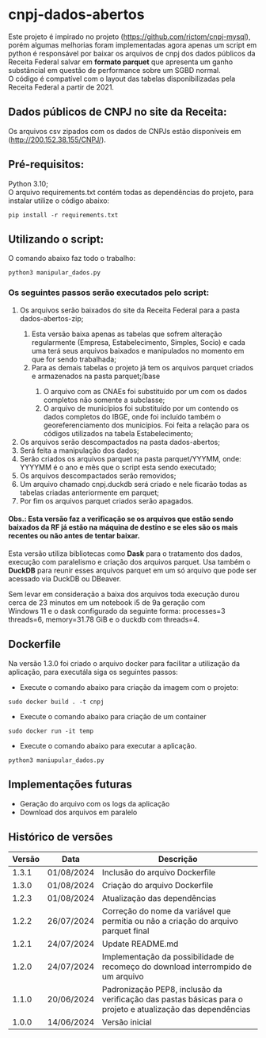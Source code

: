# cnpj-dados-abertos
Este projeto é impirado no projeto (https://github.com/rictom/cnpj-mysql), porém algumas melhorias foram implementadas
agora apenas um script em python é responsável por baixar os arquivos de cnpj dos dados públicos da Receita Federal 
salvar em **formato parquet** que apresenta um ganho substâncial em questão de performance sobre um SGBD normal.<br>
O código é compatível com o layout das tabelas disponibilizadas pela Receita Federal a partir de 2021.

## Dados públicos de CNPJ no site da Receita:
Os arquivos csv zipados com os dados de CNPJs estão disponíveis em (http://200.152.38.155/CNPJ/).


## Pré-requisitos:
Python 3.10;<br>
O arquivo requirements.txt contém todas as dependências do projeto, para instalar utilize o código abaixo: <br>
```
pip install -r requirements.txt
```

## Utilizando o script:
O comando abaixo faz todo o trabalho:<br>

```
python3 manipular_dados.py
```

### Os seguintes passos serão executados pelo script:
<ol>
    <li>Os arquivos serão baixados do site da Receita Federal para a pasta dados-abertos-zip;</li>
    <ol>
        <li>Esta versão baixa apenas as tabelas que sofrem alteração regularmente (Empresa, Estabelecimento, Simples, 
            Socio) e cada uma terá seus arquivos baixados e manipulados no momento em que for sendo trabalhada;</li>
        <li>Para as demais tabelas o projeto já tem os arquivos parquet criados e armazenados na pasta parquet;/base</li>
            <ol>
                <li>O arquivo com as CNAEs foi substituído por um com os dados completos não somente a subclasse;</li>
                <li>O arquivo de municípios foi substituído por um contendo os dados completos do IBGE, onde foi incluído 
                    também o georeferenciamento dos municípios. Foi feita a relação para os códigos utilizados na tabela 
                    Estabelecimento;</li>
            </ol>
    </ol>
    <li>Os arquivos serão descompactados na pasta dados-abertos;</li>
    <li>Será feita a manipulação dos dados;</li>
    <li>Serão criados os arquivos parquet na pasta parquet/YYYMM, onde: YYYYMM é o ano e mês que o script esta sendo 
        executado; </li>
    <li>Os arquivos descompactados serão removidos;</li>
    <li>Um arquivo chamado cnpj.duckdb será criado e nele ficarão todas as tabelas criadas anteriormente em parquet;</li>
    <li>Por fim os arquivos parquet criados serão apagados.</li>
</ol>

#### Obs.: Esta versão faz a verificação se os arquivos que estão sendo baixados da RF já estão na máquina de destino e se eles são os mais recentes ou não antes de tentar baixar.

Esta versão utiliza bibliotecas como **Dask** para o tratamento dos dados, execução com paralelismo e criação dos arquivos
parquet. Usa também o **DuckDB** para reunir esses arquivos parquet em um só arquivo que pode ser acessado via DuckDB ou DBeaver.

Sem levar em consideração a baixa dos arquivos toda execução durou cerca de 23 minutos em um notebook i5 de 9a geração com <br>
Windows 11 e o dask configurado da seguinte forma: processes=3 threads=6, memory=31.78 GiB e o duckdb com threads=4.

## Dockerfile
Na versão 1.3.0 foi criado o arquivo docker para facilitar a utilização da aplicação, para executála siga os seguintes passos:
* Execute o comando abaixo para criação da imagem com o projeto:

```sudo docker build . -t cnpj```
* Execute o comando abaixo para criação de um container

```sudo docker run -it temp```
* Execute o comando abaixo para executar a aplicação.

```python3 maniupular_dados.py```

## Implementações futuras
* Geração do arquivo com os logs da aplicação
* Download dos arquivos em paralelo

## Histórico de versões
<table><thead>
  <tr>
    <th>Versão</th>
    <th>Data</th>
    <th>Descrição</th>
  </tr></thead>
<tbody>
  <tr>
    <td>1.3.1</td>
    <td>01/08/2024</td>
    <td>Inclusão do arquivo Dockerfile</td>
  </tr>
  <tr>
  <tr>
    <td>1.3.0</td>
    <td>01/08/2024</td>
    <td>Criação do arquivo Dockerfile</td>
  </tr>
    <td>1.2.3</td>
    <td>01/08/2024</td>
    <td>Atualização das dependências</td>
  </tr>
  <tr>
    <td>1.2.2</td>
    <td>26/07/2024</td>
    <td>Correção do nome da variável que permitia ou não a criação do arquivo parquet final</td>
  </tr>
  <tr>
    <td>1.2.1</td>
    <td>24/07/2024</td>
    <td>Update README.md</td>
  </tr>
  <tr>
    <td>1.2.0</td>
    <td>24/07/2024</td>
    <td>Implementação da possibilidade de recomeço do download interrompido de um arquivo</td>
  </tr>
  <tr>
    <td>1.1.0</td>
    <td>20/06/2024</td>
    <td>Padronização PEP8, inclusão da verificação das pastas básicas para o projeto e atualização das dependências</td>
  </tr>
  <tr>
    <td>1.0.0</td>
    <td>14/06/2024</td>
    <td>Versão inicial</td>
  </tr>
</tbody>
</table>
